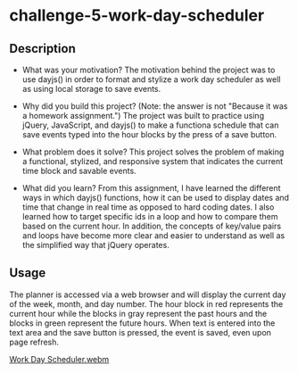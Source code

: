 # challenge-5-work-day-scheduler

## Description

- What was your motivation?
The motivation behind the project was to use dayjs() in order to format and stylize a work day scheduler as well as using local storage to save events.

- Why did you build this project? (Note: the answer is not "Because it was a homework assignment.")
The project was built to practice using jQuery, JavaScript, and dayjs() to make a functiona schedule that can save events typed into the hour blocks by the press of a save button.

- What problem does it solve?
This project solves the problem of making a functional, stylized, and responsive system that indicates the current time block and savable events.

- What did you learn?
From this assignment, I have learned the different ways in which dayjs() functions, how it can be used to display dates and time that change in real time as opposed to hard coding dates. I also learned how to target specific ids in a loop and how to compare them based on the current hour. In addition, the concepts of key/value pairs and loops have become more clear and easier to understand as well as the simplified way that jQuery operates.


## Usage

The planner is accessed via a web browser and will display the current day of the week, month, and day number. The hour block in red represents the current hour while the blocks in gray represent the past hours and the blocks in green represent the future hours. When text is entered into the text area and the save button is pressed, the event is saved, even upon page refresh.


[Work Day Scheduler.webm](https://user-images.githubusercontent.com/79767820/220210309-9d32c7f1-9a83-491c-bc80-d0363f014e79.gif)

